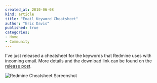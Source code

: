 ```yaml
---
created_at: 2010-06-08
kind: article
title: "Email Keyword Cheatsheet"
author: "Eric Davis"
published: true
categories:
- Home
- Community
---
```


I've just released a cheatsheet for the keywords that Redmine uses with incoming email.  More details and the download link can be found on the [release post][].

![Redmine Cheatsheet Screenshot](http://theadmin.org/assets/2010/6/redmine-cheatsheet-screenshot.png)

[release post]: http://theadmin.org/articles/2010/06/08/redmine-email-keyword-cheatsheet/

